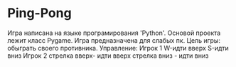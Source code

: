 # Ping-Pong
Игра написана на языке програмирования 'Python'. Основой проекта лежит класс Pygame. Игра предназначена для слабых пк. Цель игры: обыграть своего противника.
Управление:
Игрок 1 W-идти вверх S-идти вниз
Игрок 2 стрелка вверх- идти вверх стрелка вниз - идти вниз
